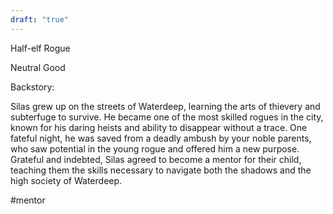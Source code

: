 ```yaml
---
draft: "true"
---
```


Half-elf Rogue

Neutral Good

Backstory:

Silas grew up on the streets of Waterdeep, learning the arts of thievery and subterfuge to survive. He became one of the most skilled rogues in the city, known for his daring heists and ability to disappear without a trace. One fateful night, he was saved from a deadly ambush by your noble parents, who saw potential in the young rogue and offered him a new purpose. Grateful and indebted, Silas agreed to become a mentor for their child, teaching them the skills necessary to navigate both the shadows and the high society of Waterdeep.

#mentor
